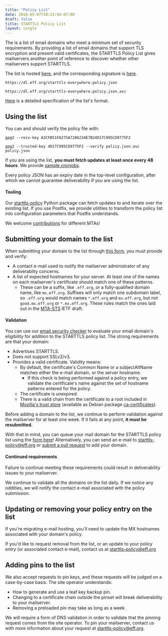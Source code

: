 ```yaml
---
title: "Policy List"
date: 2018-05-07T10:23:54-07:00
draft: false
title: STARTTLS Policy List
layout: single
---
```


The is a list of email domains who meet a minimum set of security requirements. By providing a list of email domains that support TLS encryption and present valid certificates, the STARTTLS Policy List gives mailservers another point of reference to discover whether other mailservers support STARTTLS.


The list is hosted [here](https://dl.eff.org/starttls-everywhere/policy.json), and the corresponding signature is [here](https://dl.eff.org/starttls-everywhere/policy.jsona.asac).

```
https://dl.eff.org/starttls-everywhere.policy.json
```
```
https://dl.eff.org/starttls-everywhere.policy.json.asc
```

[Here](https://github.com/EFForg/starttls-everywhere/blob/master/RULES.md) is a detailed specification of the list's format.

## <a name="use"></a>Using the list

You can and should verify the policy file with:

```
gpg2 --recv-key A2CFB51FA275A7286234E7B24D17C995CD9775F2
```
```
gpg2 --trusted-key 4D17C995CD9775F2 --verify policy.json.asc policy.json

```

If you are using the list, **you must fetch updates at least once every 48 hours**. We provide [sample cronjobs](https://github.com/EFForg/starttls-everywhere).

Every policy JSON has an expiry date in the top-level configuration, after which we cannot guarantee deliverability if you are using the list.

#### Tooling

Our [starttls-policy](https://github.com/EFForg/starttls-everywhere/tree/master/starttls-policy) Python package can fetch updates to and iterate over the existing list. If you use Postfix, we provide utilities to transform the policy list into configuration parameters that Postfix understands.

We welcome [contributions](https://github.com/EFForg/starttls-everywhere) for different MTAs!

## <a name="add"></a>Submitting your domain to the list

When submitting your domain to the list through [this form](/add-domain), you must provide and verify:

 * A contact e-mail used to notify the mailserver administrator of any deliverablity concerns.
 * A list of expected hostnames for your server. At least one of the names on each mailserver's certificate should match one of these patterns.
    * These can be a suffix, like `.eff.org`, or a fully-qualified domain name, like `mx.eff.org`. Suffixes will only match one subdomain label, so `.eff.org` would match names `*.eff.org` and `mx.eff.org`, but not `good.mx.eff.org` or `*.mx.eff.org`. These rules match the ones laid out in the [MTA-STS](https://datatracker.ietf.org/doc/draft-ietf-uta-mta-sts/) IETF draft.

#### Validation

You can use our [email security checker](/) to evaluate your email domain's eligibility for addition to the STARTTLS policy list.
The strong requirements are that your domain:

 * Advertises STARTTLS.
 * Does not support SSLv2/v3.
 * Provides a valid certificate. Validity means:
    * By default, the certificate's Common Name or a subjectAltName matches either the e-mail domain, or the server hostname.
         * If this check is being performed against a policy entry, we validate the certificate's name against the set of hostname patterns entered for the policy.
    * The certificate is unexpired.
    * There is a valid chain from the certificate to a root included in [Mozilla's trust store](https://wiki.mozilla.org/CA/Included_Certificates) (available as Debian package [ca-certificates](https://packages.debian.org/sid/ca-certificates)).

Before adding a domain to the list, we continue to perform validation against the mailserver for at least one week. If it fails at any point, **it must be resubmitted.**

With that in mind, you can queue your mail domain for the STARTTLS policy list using the [form here](/add-domain)! Alternatively, you can send an e-mail to [starttls-policy@eff.org](mailto:starttls-policy@eff.org) or [submit a pull request](https://github.com/EFForg/starttls-everywhere) to add your domain.

#### Continued requirements

Failure to continue meeting these requirements could result in deliverability issues to your mailserver.

We continue to validate all the domains on the list daily. If we notice any oddities, we will notify the contact e-mail associated with the policy submission.

## <a name="update"></a> Updating or removing your policy entry on the list

If you're migrating e-mail hosting, you'll need to update the MX hostnames associated with your domain's policy.

If you'd like to request removal from the list, or an update to your policy entry (or associated contact e-mail), contact us at [starttls-policy@eff.org](mailto:starttls-policy@eff.org)

## <a name="pin"></a>Adding pins to the list

We also accept requests to pin keys, and these requests will be judged on a case-by-case basis.
The site operator understands:

   * How to generate and use a leaf key backup pin.
   * Changing to a certificate chain outside the pinset will break deliverability to your mailserver.
   * Removing a preloaded pin may take as long as a week.

We will require a form of DNS validation in order to validate that the pinning request comes from the site operator.
To pin your mailserver, contact us with more information about your request at [starttls-policy@eff.org](mailto:starttls-policy@eff.org).
